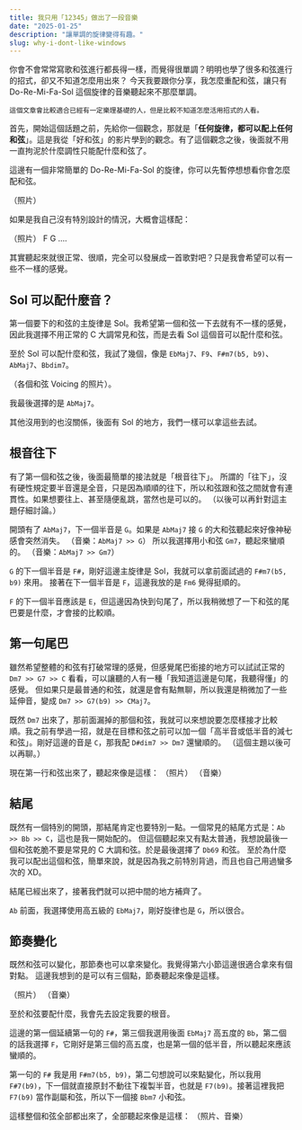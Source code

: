 ```yaml
---
title: 我只用「12345」做出了一段音樂
date: "2025-01-25"
description: "讓單調的旋律變得有趣。"
slug: why-i-dont-like-windows
---
```


你會不會常常寫歌和弦進行都長得一樣，而覺得很單調？明明也學了很多和弦進行的招式，卻又不知道怎麼用出來？
今天我要跟你分享，我怎麼重配和弦，讓只有 Do-Re-Mi-Fa-Sol 這個旋律的音樂聽起來不那麼單調。

```
這個文章會比較適合已經有一定樂理基礎的人，但是比較不知道怎麼活用招式的人看。
```

首先，開始這個話題之前，先給你一個觀念，那就是「**任何旋律，都可以配上任何和弦**」。這是我從「好和弦」的影片學到的觀念。有了這個觀念之後，後面就不用一直拘泥於什麼調性只能配什麼和弦了。

這邊有一個非常簡單的 Do-Re-Mi-Fa-Sol 的旋律，你可以先暫停想想看你會怎麼配和弦。

（照片）

如果是我自己沒有特別設計的情況，大概會這樣配：

（照片）
F G ....

其實聽起來就很正常、很順，完全可以發展成一首歌對吧？只是我會希望可以有一些不一樣的感覺。

## Sol 可以配什麼音？

第一個要下的和弦的主旋律是 Sol。我希望第一個和弦一下去就有不一樣的感覺，因此我選擇不用正常的 C 大調常見和弦，而是去看 Sol 這個音可以配什麼和弦。

至於 Sol 可以配什麼和弦，我試了幾個，像是 `EbMaj7`、`F9`、`F#m7(b5, b9)`、`AbMaj7`、`Bbdim7`。

（各個和弦 Voicing 的照片）。

我最後選擇的是 `AbMaj7`。

其他沒用到的也沒關係，後面有 Sol 的地方，我們一樣可以拿這些去試。

## 根音往下

有了第一個和弦之後，後面最簡單的接法就是「根音往下」。
所謂的「往下」，沒有硬性規定要半音還是全音，只是因為順順的往下，所以和弦跟和弦之間就會有連貫性。如果想要往上、甚至隨便亂跳，當然也是可以的。
（以後可以再針對這主題仔細討論。）

開頭有了 `AbMaj7`，下一個半音是 `G`。如果是 `AbMaj7` 接 `G` 的大和弦聽起來好像神秘感會突然消失。
（音樂：`AbMaj7 >> G`）
所以我選擇用小和弦 `Gm7`，聽起來蠻順的。
（音樂：`AbMaj7 >> Gm7`）

`G` 的下一個半音是 `F#`，剛好這邊主旋律是 Sol，我就可以拿前面試過的 `F#m7(b5, b9)` 來用。
接著在下一個半音是 `F`，這邊我放的是 `Fm6` 覺得挺順的。

`F` 的下一個半音應該是 `E`，但這邊因為快到句尾了，所以我稍微想了一下和弦的尾巴要是什麼，才會接的比較順。

## 第一句尾巴

雖然希望整體的和弦有打破常理的感覺，但感覺尾巴銜接的地方可以試試正常的 `Dm7 >> G7 >> C` 看看，可以讓聽的人有一種「我知道這邊是句尾，我聽得懂」的感覺。
但如果只是最普通的和弦，就還是會有點無聊，所以我還是稍微加了一些延伸音，變成 `Dm7 >> G7(b9) >> CMaj7`。

既然 `Dm7` 出來了，那前面漏掉的那個和弦，我就可以來想說要怎麼樣接才比較順。我之前有學過一招，就是在目標和弦之前可以加一個「高半音或低半音的減七和弦」。剛好這邊的音是 `C`，那我配 `D#dim7 >> Dm7` 還蠻順的。
（這個主題以後可以再聊。）

現在第一行和弦出來了，聽起來像是這樣：
（照片）
（音樂）

## 結尾

既然有一個特別的開頭，那結尾肯定也要特別一點。一個常見的結尾方式是：`Ab >> Bb >> C`，這也是我一開始配的。
但這個聽起來又有點太普通，我想說最後一個和弦乾脆不要是常見的 C 大調和弦。於是最後選擇了 `Db69` 和弦。
至於為什麼我可以配出這個和弦，簡單來說，就是因為我之前特別背過，而且也自己用過蠻多次的 XD。

結尾已經出來了，接著我們就可以把中間的地方補齊了。

`Ab` 前面，我選擇使用高五級的 `EbMaj7`，剛好旋律也是 `G`，所以很合。

## 節奏變化

既然和弦可以變化，那節奏也可以拿來變化。我覺得第六小節這邊很適合拿來有個對點。
這邊我想到的是可以有三個點，節奏聽起來像是這樣。

（照片）
（音樂）

至於和弦要配什麼，我會先去設定我要的根音。

這邊的第一個延續第一句的 `F#`，第三個我選用後面 `EbMaj7` 高五度的 `Bb`，第二個的話我選擇 `F`，它剛好是第三個的高五度，也是第一個的低半音，所以聽起來應該蠻順的。

第一句的 `F#` 我是用 `F#m7(b5, b9)`，第二句想說可以來點變化，所以我用 `F#7(b9)`，下一個就直接原封不動往下複製半音，也就是 `F7(b9)`。接著這裡我把 `F7(b9)` 當作副屬和弦，所以下一個接 `Bbm7` 小和弦。

這樣整個和弦全部都出來了，全部聽起來像是這樣：
（照片、音樂）
